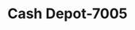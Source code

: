 ---
f_zip-code: 38614
f_state-code: MS
title: Cash Depot-7005
f_phone: 662-627-1800
f_city-only: Clarksdale
f_address: 714 S State Street Clarksdale
f_location-unique-id: '7005'
slug: cash-depot-7005
updated-on: '2024-05-30T13:46:58.046Z'
created-on: '2024-05-30T13:36:59.803Z'
published-on: '2024-05-30T13:54:32.469Z'
f_city-state: cms/city/clarksdale-ms.md
f_company: cms/company/cash-depot.md
f_state: cms/state/mississippi.md
layout: '[payday-loan].html'
tags: payday-loan
---